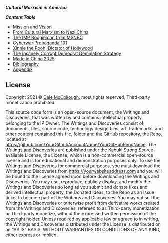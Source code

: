 ***Cultural Marxism in America***

***Content Table***

* [Mission and Vision](./MissionAndVision.md)
* [From Cultural Marxism to Nazi China](./FromCulturalMarxismToNaziChina)
* [The IMP Boogieman from MSNBC](./TheImpBoogiemanFromMSNBC)
* [Cyberwar Propaganda 101](./CyberwarPropaganda101)
* [Xinnie the Pooh, Dictator of Hollywood](./XinnieThePoohDictatorOfHollywood)
* [The Insanely Corrupt Democrat Domination Strategy](./TheInsanelyCorruptDemocratDominationStrategy)
* [Made in China 2025](./MadeInChina2025)
* [Bibliography](./Bibliography)
* [Appendix](./Appendix)

## License

Copyright 2021 © [Cale McCollough](https://yourwebsiteaddress.com); most rights reserved, Third-party monetization prohibited.

This source code form is an open-source document, the Writings and Discoveries, that was written by and contains intellectual property belonging to the IP Owner. The Writings and Discoveries consist of documents, files, source code, technology design files, art, trademarks, and other content contained this file, folder and the GitHub repository, the Repo, located at <https://github.com/YourGithubAccountName/YourGitHubRepoName>. The Writings and Discoveries are published under the Kabuki Strong Source-available License, the License, which is a non-commercial open-source license and is for educational and demonstration purposes only. To use the Writings and Discoveries for commercial purposes, you must download the Writings and Discoveries from <https://yourwebsiteaddress.com> and you will be bound to the license agreed upon before downloading the Writings and Discoveries. You may use, reproduce, publicly display, and modify the Writings and Discoveries so long as you submit and donate fixes and derived intellectual property, the Donated Ideas, to the Repo as an Issue ticket to become part of the Writings and Discoveries. You may not sell the Writings and Discoveries or otherwise profit from derivative works created from the Writings and Discoveries, refereed to as Third-party monetization or Third-party monetize, without the expressed written permission of the copyright holder. Unless required by applicable law or agreed to in writing, the Writings and Discoveries distributed under the License is distributed on an "AS IS" BASIS, WITHOUT WARRANTIES OR CONDITIONS OF ANY KIND, either express or implied.

